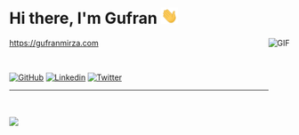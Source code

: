 # Hi there, I'm Gufran <img width="30px" src="https://github.com/SatYu26/SatYu26/raw/master/Assets/Hi.gif" />

<img align="right" alt="GIF" height="160px" src="https://octodex.github.com/images/daftpunktocat-guy.gif" />

https://gufranmirza.com

<br />

[![GitHub](https://img.shields.io/badge/Github-100000?style=for-the-badge&logo=github&logoColor=white)](https://github.com/gufranmirza)
[![Linkedin](https://img.shields.io/badge/Linkedin-0077B5?style=for-the-badge&logo=linkedin&logoColor=white)](https://www.linkedin.com/in/gufranmirza/)
[![Twitter](https://img.shields.io/badge/Twitter-1DA1F2?style=for-the-badge&logo=twitter&logoColor=white)](https://twitter.com/_imGufran)


<!-- ![Gurfan's GitHub stats](https://github-readme-stats.vercel.app/api?username=gufranmirza&include_all_commits=true&&count_private=true)
![Top Langs](https://github-readme-stats.vercel.app/api/top-langs/?username=gufranmirza&langs_count=8&layout=compact&hide=html,jupyter+notebook) -->

---

<br /><br />
<img src="https://imgur.com/rilHVxA.png"/> 
